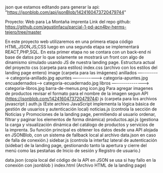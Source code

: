 json que estamos editando para generar la api:
"https://jsonblob.com/api/jsonBlob/1424160473720479744"

Proyecto: Web para La Montaña imprenta
Link del repo github: https://github.com/agustinfacu/parcial-1-pd-acn4bv-herms-tejero/tree/master

En este proyecto web utilizaremos en una primera etapa código HTML,JSON,JS,CSS luego en una segunda etapa se implementará REACT,PHP,SQL.
En esta primer etapa no se contara con un back-end ni base de datos por lo que solamente se mostrará un front con algo de dinamismo simulado usando JS de nuestra landing page.
Estructura actual del proyecto
css (carpeta para estilos)
    index.css (archivo con los estilos del landing page entero)
image (carpeta para las imágenes)
    anillados —--------->	categoria-anillado.jpg
    apuntes —----------> categoria-apuntes.jpg
    encuadernados—-> categoria-ecuadernado.jpg
    libros —--------------> categoria-libros.jpg
barra-de-menus.png
icon.jpg
Para agregar imagenes de productos revisar el formato para el nombre de la imagen segun API (https://jsonblob.com/1424160473720479744)
js (carpeta para los archivos javascript )
    auth.js (Este archivo JavaScript implementa la lógica básica de gestión de usuarios y autenticación local)
    noticias.js (controla la sección de Noticias y Promociones de la landing page, permitiendo al usuario ordenar, filtrar y paginar los elementos de forma dinámica)
    productos.api.js (gestiona la carga y visualización dinámica del catálogo de productos y servicios de la imprenta. Su función principal es obtener los datos desde una API alojada en JSONBlob, con un sistema de fallback local al archivo data.json en caso de falla de conexión.)
    sidebar.js (controla la interfaz lateral de autenticación (sidebar) de la landing page, gestionando tanto la apertura y cierre del menú como las pestañas de Inicio de sesión y Registro de usuario.)

data.json (copia local del código de la API en JSON se usa si hay fallo en la conexión con jsonblob )
index.html (Archivo HTML de la landing page)

